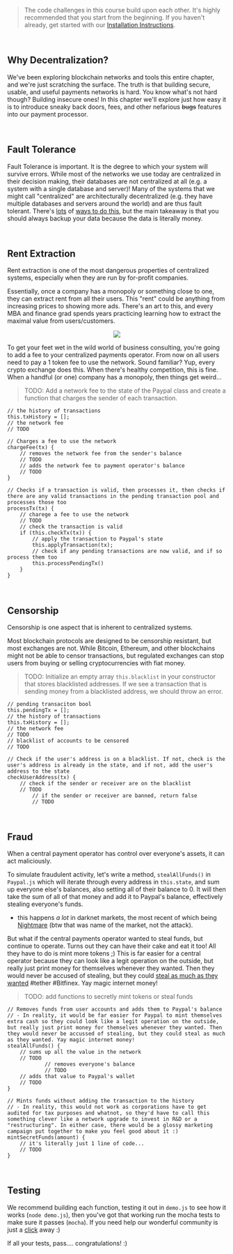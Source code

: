 > The code challenges in this course build upon each other. It's highly recommended that you start from the beginning. If you haven't already, get started with our [Installation Instructions](https://www.burrrata.ch/ces-website/docs/en/sync/dev-env-setup).

<br />

## Why Decentralization?

We've been exploring blockchain networks and tools this entire chapter, and we're just scratching the surface. The truth is that building secure, usable, and useful payments networks is hard. You know what's not hard though? Building insecure ones! In this chapter we'll explore just how easy it is to introduce sneaky back doors, fees, and other nefarious ~~bugs~~ features into our payment processor.

<br />

## Fault Tolerance

Fault Tolerance is important. It is the degree to which your system will survive errors. While most of the networks we use today are centralized in their decision making, their databases are not centralized at all (e.g. a system with a single database and server)! Many of the systems that we might call "centralized" are architecturally decentralized (e.g. they have multiple databases and servers around the world) and are thus fault tolerant. There's [lots](https://blog.ethereum.org/2014/08/16/secret-sharing-erasure-coding-guide-aspiring-dropbox-decentralizer/) of [ways to do this](https://github.com/ethereum/research/wiki/A-note-on-data-availability-and-erasure-coding), but the main takeaway is that you should always backup your data because the data is literally money.

<br />

## Rent Extraction

Rent extraction is one of the most dangerous properties of centralized systems, especially when they are run by for-profit companies.

Essentially, once a company has a monopoly or something close to one, they can extract rent from all their users. This "rent" could be anything from increasing prices to showing more ads. There's an art to this, and every MBA and finance grad spends years practicing learning how to extract the maximal value from users/customers.

<p align='center'>
	<img src='https://miro.medium.com/max/700/0*7lrwGIDbAYk6q7zG.' />
</p>

To get your feet wet in the wild world of business consulting, you're going to add a fee to your centralized payments operator. From now on all users need to pay a 1 token fee to use the network. Sound familiar? Yup, every crypto exchange does this. When there's healthy competition, this is fine. When a handful (or one) company has a monopoly, then things get weird...

> TODO: Add a network fee to the state of the Paypal class and create a function that charges the sender of each transaction.

```
// the history of transactions
this.txHistory = [];
// the network fee
// TODO

// Charges a fee to use the network
chargeFee(tx) {
	// removes the network fee from the sender's balance
	// TODO
	// adds the network fee to payment operator's balance
	// TODO
}

// Checks if a transaction is valid, then processes it, then checks if there are any valid transactions in the pending transaction pool and processes those too
processTx(tx) {
	// charege a fee to use the network
	// TODO
	// check the transaction is valid
	if (this.checkTx(tx)) {
		// apply the transaction to Paypal's state
		this.applyTransaction(tx);
		// check if any pending transactions are now valid, and if so process them too
		this.processPendingTx()
	}
}
```

<br />

## Censorship

Censorship is one aspect that is inherent to centralized systems.

Most blockchain protocols are designed to be censorship resistant, but most exchanges are not. While Bitcoin, Ethereum, and other blockchains might not be able to censor transactions, but regulated exchanges can stop users from buying or selling cryptocurrencies with fiat money.

> TODO: Initialize an empty array `this.blacklist` in your constructor that stores blacklisted addresses. If we see a transaction that is sending money from a blacklisted address, we should throw an error.

```
// pending transaciton bool
this.pendingTx = [];
// the history of transactions
this.txHistory = [];
// the network fee
// TODO
// blacklist of accounts to be censored
// TODO

// Check if the user's address is on a blacklist. If not, check is the user's address is already in the state, and if not, add the user's address to the state
checkUserAddress(tx) {
	// check if the sender or receiver are on the blacklist
	// TODO
		// if the sender or receiver are banned, return false
		// TODO
```

<br />

## Fraud

When a central payment operator has control over everyone's assets, it can act maliciously.

To simulate fraudulent activity, let's write a method, `stealAllFunds()` in `Paypal.js` which will iterate through every address in `this.state`, and sum up everyone else's balances, also setting all of their balance to 0. It will then take the sum of all of that money and add it to Paypal's balance, effectively stealing everyone's funds.
- this happens _a lot_ in darknet markets, the most recent of which being [Nightmare](https://twitter.com/Patrick_Shortis/status/1156354524459802624) (btw that was name of the market, not the attack).

But what if the central payments operator wanted to steal funds, but continue to operate. Turns out they can have their cake and eat it too! All they have to do is mint more tokens ;) This is far easier for a central operator because they can look like a legit operation on the outside, but really just print money for themselves whenever they wanted. Then they would never be accused of stealing, but they could [steal as much as they wanted](https://medium.com/@bitfinexed) #tether #Bitfinex. Yay magic internet money!

> TODO: add functions to secretly mint tokens or steal funds

```
// Removes funds from user accounts and adds them to Paypal's balance
// - In reality, it would be far easier for Paypal to mint themselves extra cash so they could look like a legit operation on the outside, but really just print money for themselves whenever they wanted. Then they would never be accussed of stealing, but they could steal as much as they wanted. Yay magic internet money!
stealAllFunds() {
	// sums up all the value in the network
	// TODO
			// removes everyone's balance
			// TODO
	// adds that value to Paypal's wallet
	// TODO
}

// Mints funds without adding the transaction to the history
// - In reality, this would not work as corporations have to get audited for tax purposes and whatnot, so they'd have to call this something clever like a network upgrade to invest in R&D or a "restructuring". In either case, there would be a glossy marketing campaign put together to make you feel good about it :)
mintSecretFunds(amount) {
	// it's literally just 1 line of code...
	// TODO
}
```

<br />

## Testing

We recommend building each function, testing it out in `demo.js` to see how it works (`node demo.js`), then you've got that working run the mocha tests to make sure it passes (`mocha`). If you need help our wonderful community is just a [click](https://forum.cryptoeconomics.study) away :)

If all your tests, pass.... congratulations! :)

<br />
